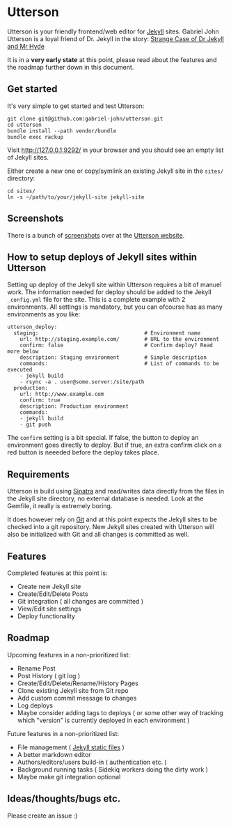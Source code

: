 # Utterson

Utterson is your friendly frontend/web editor for [Jekyll][jekyll] sites. Gabriel John Utterson is a loyal friend of Dr. Jekyll in the story: [Strange Case of Dr Jekyll and Mr Hyde][strange-case]

It is in a **very early state** at this point, please read about the features and the roadmap further down in this document.

## Get started

It's very simple to get started and test Utterson:

    git clone git@github.com:gabriel-john/utterson.git
    cd utterson
    bundle install --path vendor/bundle
    bundle exec rackup

Visit http://127.0.0.1:9292/ in your browser and you should see an empty list of Jekyll sites.

Either create a new one or copy/symlink an existing Jekyll site in the `sites/` directory:

    cd sites/
    ln -s ~/path/to/your/jekyll-site jekyll-site

## Screenshots

There is a bunch of [screenshots][screenshots] over at the [Utterson website][www].

## How to setup deploys of Jekyll sites within Utterson

Setting up deploy of the Jekyll site within Utterson requires a bit of manuel work. The information needed for deploy should be added to the Jekyll `_config.yml` file for the site. This is a complete example with 2 environments. All settings is mandatory, but you can ofcourse has as many environments as you like:

    utterson_deploy:
      staging:                                  # Environment name
        url: http://staging.example.com/        # URL to the environment
        confirm: false                          # Confirm deploy? Read more below
        description: Staging environment        # Simple description
        commands:                               # List of commands to be executed
        - jekyll build
        - rsync -a . user@some.server:/site/path
      production:
        url: http://www.example.com
        confirm: true
        description: Production environment
        commands:
        - jekyll build
        - git push

The `confirm` setting is a bit special. If false, the button to deploy an environment goes directly to deploy. But if true, an extra confirm click on a red button is neeeded before the deploy takes place.

## Requirements

Utterson is build using [Sinatra][sinatra] and read/writes data directly from the files in the Jekyll site directory, no external database is needed. Look at the Gemfile, it really is extremely boring.

It does however rely on [Git][git] and at this point expects the Jekyll sites to be checked into a git repository. New Jekyll sites created with Utterson will also be initialized with Git and all changes is committed as well.

## Features

Completed features at this point is:

 * Create new Jekyll site
 * Create/Edit/Delete Posts
 * Git integration ( all changes are committed )
 * View/Edit site settings
 * Deploy functionality

## Roadmap

Upcoming features in a non-prioritized list:

 * Rename Post
 * Post History ( git log )
 * Create/Edit/Delete/Rename/History Pages
 * Clone existing Jekyll site from Git repo
 * Add custom commit message to changes
 * Log deploys
 * Maybe consider adding tags to deploys ( or some other way of tracking which "version" is currently deployed in each environment )

Future features in a non-prioritized list:

 * File management ( [Jekyll static files][jekyll-files] )
 * A better markdown editor
 * Authors/editors/users build-in ( authentication etc. )
 * Background running tasks ( Sidekiq workers doing the dirty work )
 * Maybe make git integration optional

## Ideas/thoughts/bugs etc.

Please create an issue :)

[jekyll]:       http://jekyllrb.com/
[jekyll-files]: http://jekyllrb.com/docs/static-files/
[sinatra]:      http://www.sinatrarb.com/
[git]:          https://git-scm.com/
[strange-case]: https://en.wikipedia.org/wiki/Strange_Case_of_Dr_Jekyll_and_Mr_Hyde
[screenshots]:  http://gabriel-john.github.io/2015/12/21/utterson-screenshots.html
[www]:          http://gabriel-john.github.io/

